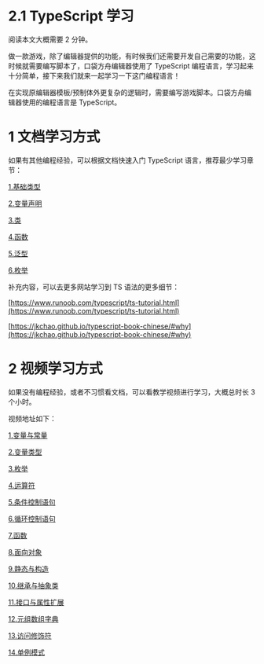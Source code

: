 # 2.1 TypeScript 学习

阅读本文大概需要 2 分钟。

做一款游戏，除了编辑器提供的功能，有时候我们还需要开发自己需要的功能，这时候就需要编写脚本了，口袋方舟编辑器使用了 TypeScript 编程语言，学习起来十分简单，接下来我们就来一起学习一下这门编程语言！

在实现原编辑器模板/预制体外更复杂的逻辑时，需要编写游戏脚本。口袋方舟编辑器使用的编程语言是 TypeScript。

# 1 文档学习方式

如果有其他编程经验，可以根据文档快速入门 TypeScript 语言，推荐最少学习章节：

[1.基础类型](https://www.tslang.cn/docs/handbook/basic-types.html)

[2.变量声明](https://www.tslang.cn/docs/handbook/variable-declarations.html)

[3.类](https://www.tslang.cn/docs/handbook/classes.html)

[4.函数](https://www.tslang.cn/docs/handbook/functions.html)

[5.泛型](https://www.tslang.cn/docs/handbook/generics.html)

[6.枚举](https://www.tslang.cn/docs/handbook/enums.html)

补充内容，可以去更多网站学习到 TS 语法的更多细节：

[https://www.runoob.com/typescript/ts-tutorial.html](https://www.runoob.com/typescript/ts-tutorial.html)

[https://jkchao.github.io/typescript-book-chinese/#why](https://jkchao.github.io/typescript-book-chinese/#why)

# 2 视频学习方式

如果没有编程经验，或者不习惯看文档，可以看教学视频进行学习，大概总时长 3 个小时。

视频地址如下：

[1.变量与常量](https://www.bilibili.com/video/BV14i4y1o7YF?p=3)

[2.变量类型](https://www.bilibili.com/video/BV14i4y1o7YF?p=4)

[3.枚举](https://www.bilibili.com/video/BV14i4y1o7YF?p=5)

[4.运算符](https://www.bilibili.com/video/BV14i4y1o7YF?p=6)

[5.条件控制语句](https://www.bilibili.com/video/BV14i4y1o7YF?p=7)

[6.循环控制语句](https://www.bilibili.com/video/BV14i4y1o7YF?p=8)

[7.函数](https://www.bilibili.com/video/BV14i4y1o7YF?p=9)

[8.面向对象](https://www.bilibili.com/video/BV14i4y1o7YF?p=10)

[9.静态与构造](https://www.bilibili.com/video/BV14i4y1o7YF?p=11)

[10.继承与抽象类](https://www.bilibili.com/video/BV14i4y1o7YF?p=12)

[11.接口与属性扩展](https://www.bilibili.com/video/BV14i4y1o7YF?p=13)

[12.元组数组字典](https://www.bilibili.com/video/BV14i4y1o7YF?p=16)

[13.访问修饰符](https://www.bilibili.com/video/BV14i4y1o7YF?p=19)

[14.单例模式](https://www.bilibili.com/video/BV14i4y1o7YF?p=20)
